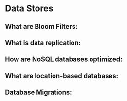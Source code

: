 # Data Stores

## What are Bloom Filters:


## What is data replication:


## How are NoSQL databases optimized:


## What are location-based databases:


## Database Migrations:

